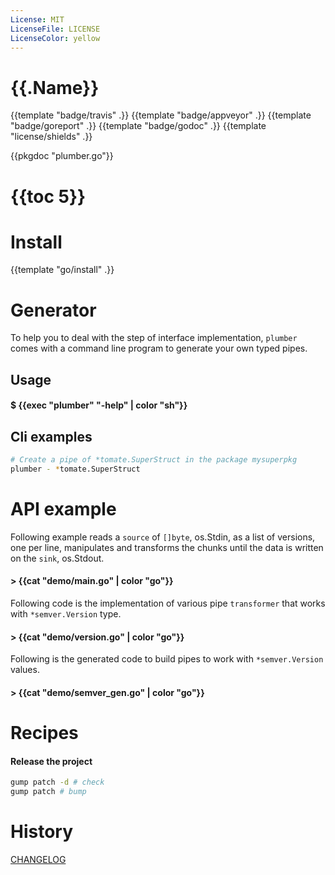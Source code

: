 ```yaml
---
License: MIT
LicenseFile: LICENSE
LicenseColor: yellow
---
```

# {{.Name}}

{{template "badge/travis" .}} {{template "badge/appveyor" .}} {{template "badge/goreport" .}} {{template "badge/godoc" .}} {{template "license/shields" .}}

{{pkgdoc "plumber.go"}}

# {{toc 5}}

# Install
{{template "go/install" .}}

# Generator

To help you to deal with the step of interface implementation,
 `plumber` comes with a command line program to generate your own typed pipes.

## Usage

#### $ {{exec "plumber" "-help" | color "sh"}}

## Cli examples

```sh
# Create a pipe of *tomate.SuperStruct in the package mysuperpkg
plumber - *tomate.SuperStruct
```
# API example

Following example reads a `source` of `[]byte`, os.Stdin,
as a list of versions, one per line,
manipulates and transforms the chunks
until the data is written on the `sink`, os.Stdout.

#### > {{cat "demo/main.go" | color "go"}}

Following code is the implementation of various
pipe `transformer` that works with `*semver.Version` type.

#### > {{cat "demo/version.go" | color "go"}}

Following is the generated code to build pipes
to work with `*semver.Version` values.

#### > {{cat "demo/semver_gen.go" | color "go"}}

# Recipes

#### Release the project

```sh
gump patch -d # check
gump patch # bump
```

# History

[CHANGELOG](CHANGELOG.md)
